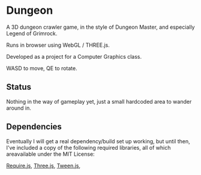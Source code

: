 Dungeon
=======

A 3D dungeon crawler game, in the style of Dungeon Master, and especially Legend of Grimrock.

Runs in browser using WebGL / THREE.js.

Developed as a project for a Computer Graphics class.

WASD to move, QE to rotate.

Status
------
Nothing in the way of gameplay yet, just a small hardcoded area to wander around in.


Dependencies
------------
Eventually I will get a real dependency/build set up working, but until then, I've included
a copy of the following required libraries, all of which areavailable under the MIT License:

[Require.js](https://github.com/jrburke/requirejs),
[Three.js](https://github.com/mrdoob/three.js),
[Tween.js](https://github.com/tweenjs/tween.js),
